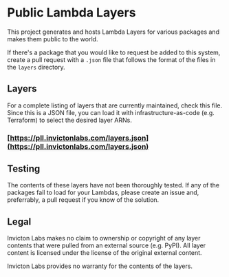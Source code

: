 # Public Lambda Layers

This project generates and hosts Lambda Layers for various packages and makes them public to the world.

If there's a package that you would like to request be added to this system, create a pull request with a `.json` file that follows the format of the files in the `layers` directory.


## Layers

For a complete listing of layers that are currently maintained, check this file. Since this is a JSON file, you can load it with infrastructure-as-code (e.g. Terraform) to select the desired layer ARNs.

### [https://pll.invictonlabs.com/layers.json](https://pll.invictonlabs.com/layers.json)


## Testing

The contents of these layers have not been thoroughly tested. If any of the packages fail to load for your Lambdas, please create an issue and, preferrably, a pull request if you know of the solution.


## Legal

Invicton Labs makes no claim to ownership or copyright of any layer contents that were pulled from an external source (e.g. PyPI). All layer content is licensed under the license of the original external content.

Invicton Labs provides no warranty for the contents of the layers.
